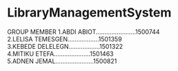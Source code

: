 # LibraryManagementSystem
GROUP MEMBER
1.ABDI ABIOT.......................1500744      
2.LELISA TEMESGEN..................1501359  
3.KEBEDE DELELEGN..................1501322  
4.MITIKU ETEFA.....................1501463  
5.ADNEN JEMAL......................1500821 
